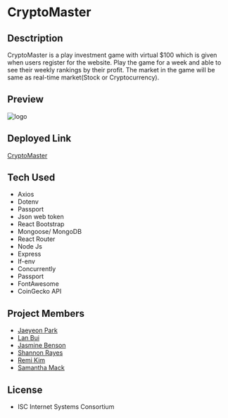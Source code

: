 # CryptoMaster

## Desctription
CryptoMaster is a play investment game with virtual $100 which is given when users register for the website. Play the game for a week and able to see their weekly rankings by their profit. The market in the game will be same as real-time market(Stock or Cryptocurrency).

## Preview
![logo](https://cdn.discordapp.com/attachments/898283948860407819/900816588314382386/Screen_Shot_2021-10-21_at_2.43.18_PM.png)

## Deployed Link
[CryptoMaster](https://vast-headland-48199.herokuapp.com/signin)
## Tech Used
* Axios
* Dotenv
* Passport
* Json web token
* React Bootstrap
* Mongoose/ MongoDB
* React Router
* Node Js
* Express
* If-env
* Concurrently
* Passport
* FontAwesome
* CoinGecko API
## Project Members
* [Jaeyeon Park](https://github.com/jypkr)
* [Lan Bui](https://github.com/Lan714)
* [Jasmine Benson](https://github.com/jjbenson13)
* [Shannon Rayes](https://github.com/shannono18)
* [Remi Kim](https://github.com/remireems)
* [Samantha Mack](https://github.com/Heaulin)

## License 
* ISC Internet Systems Consortium